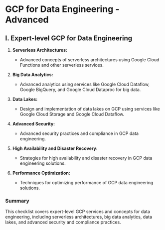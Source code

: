 # GCP for Data Engineering - Advanced

## I. Expert-level GCP for Data Engineering

1. **Serverless Architectures:** 
   - Advanced concepts of serverless architectures using Google Cloud Functions and other serverless services.

2. **Big Data Analytics:** 
   - Advanced analytics using services like Google Cloud Dataflow, Google BigQuery, and Google Cloud Dataproc for big data.

3. **Data Lakes:** 
   - Design and implementation of data lakes on GCP using services like Google Cloud Storage and Google Cloud Dataflow.

4. **Advanced Security:** 
   - Advanced security practices and compliance in GCP data engineering.

5. **High Availability and Disaster Recovery:** 
   - Strategies for high availability and disaster recovery in GCP data engineering solutions.

6. **Performance Optimization:** 
   - Techniques for optimizing performance of GCP data engineering solutions.

### Summary

This checklist covers expert-level GCP services and concepts for data engineering, including serverless architectures, big data analytics, data lakes, and advanced security and compliance practices.

